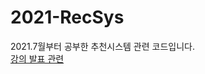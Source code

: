 # 2021-RecSys   
2021.7월부터 공부한 추천시스템 관련 코드입니다.   
[강의 발표 관련](https://github.com/CAU-Data-Science-Lab/2021S-RecSys-Study)
